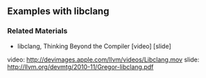 ## Examples with libclang

### Related Materials

- libclang, Thinking Beyond the Compiler [video] [slide]


video: http://devimages.apple.com/llvm/videos/Libclang.mov
slide: http://llvm.org/devmtg/2010-11/Gregor-libclang.pdf


